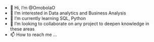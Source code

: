 - 👋 Hi, I’m @OmobolaO
- 👀 I’m interested in Data analytics and Business Analysis
- 🌱 I’m currently learning SQL, Python
- 💞️ I’m looking to collaborate on any project to deepen knowledge in these areas
- 📫 How to reach me ...

<!---
OmobolaO/OmobolaO is a ✨ special ✨ repository because its `README.md` (this file) appears on your GitHub profile.
You can click the Preview link to take a look at your changes.
--->
